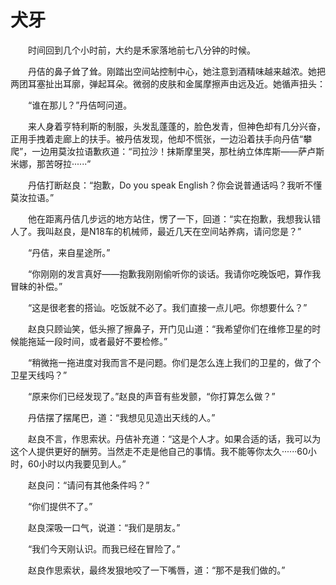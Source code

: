 # 犬牙

&emsp;&emsp;时间回到几个小时前，大约是禾家落地前七八分钟的时候。

&emsp;&emsp;丹佶的鼻子耸了耸。刚踏出空间站控制中心，她注意到酒精味越来越浓。她把两团耳塞扯出耳廓，弹起耳朵。微弱的皮肤和金属摩擦声由远及近。她循声扭头：

&emsp;&emsp;“谁在那儿？”丹佶呵问道。

&emsp;&emsp;来人身着亨特利斯的制服，头发乱蓬蓬的，脸色发青，但神色却有几分兴奋，正用手拽着走廊上的扶手。被丹佶发现，他却不慌张，一边沿着扶手向丹佶“攀爬”，一边用莫汝拉语歉疚道：“司拉沙！抹斯摩里哭，那杜纳立体库斯——萨卢斯米娜，那苦呀拉······”

&emsp;&emsp;丹佶打断赵良：“抱歉，Do you speak English？你会说普通话吗？我听不懂莫汝拉语。”

&emsp;&emsp;他在距离丹佶几步远的地方站住，愣了一下，回道：“实在抱歉，我想我认错人了。我叫赵良，是N18车的机械师，最近几天在空间站养病，请问您是？”

&emsp;&emsp;“丹佶，来自星途所。”

&emsp;&emsp;“你刚刚的发言真好——抱歉我刚刚偷听你的谈话。我请你吃晚饭吧，算作我冒昧的补偿。”

&emsp;&emsp;“这是很老套的搭讪。吃饭就不必了。我们直接一点儿吧。你想要什么？”

&emsp;&emsp;赵良只顾讪笑，低头擦了擦鼻子，开门见山道：“我希望你们在维修卫星的时候能拖延一段时间，或者最好不要检修。”

&emsp;&emsp;“稍微拖一拖进度对我而言不是问题。你们是怎么连上我们的卫星的，做了个卫星天线吗？”

&emsp;&emsp;“原来你们已经发现了。”赵良的声音有些发颤，“你打算怎么做？”

&emsp;&emsp;丹佶摆了摆尾巴，道：“我想见见造出天线的人。”

&emsp;&emsp;赵良不言，作思索状。丹佶补充道：“这是个人才。如果合适的话，我可以为这个人提供更好的酬劳。当然走不走是他自己的事情。我不能等你太久······60小时，60小时以内我要见到人。”

&emsp;&emsp;赵良问：“请问有其他条件吗？”

&emsp;&emsp;“你们提供不了。”

&emsp;&emsp;赵良深吸一口气，说道：“我们是朋友。”

&emsp;&emsp;“我们今天刚认识。而我已经在冒险了。”

&emsp;&emsp;赵良作思索状，最终发狠地咬了一下嘴唇，道：“那不是我们做的。”

&emsp;&emsp;